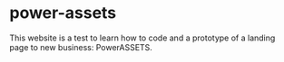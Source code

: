# power-assets
This website is a test to learn how to code and a prototype of a landing page to new business: PowerASSETS.
